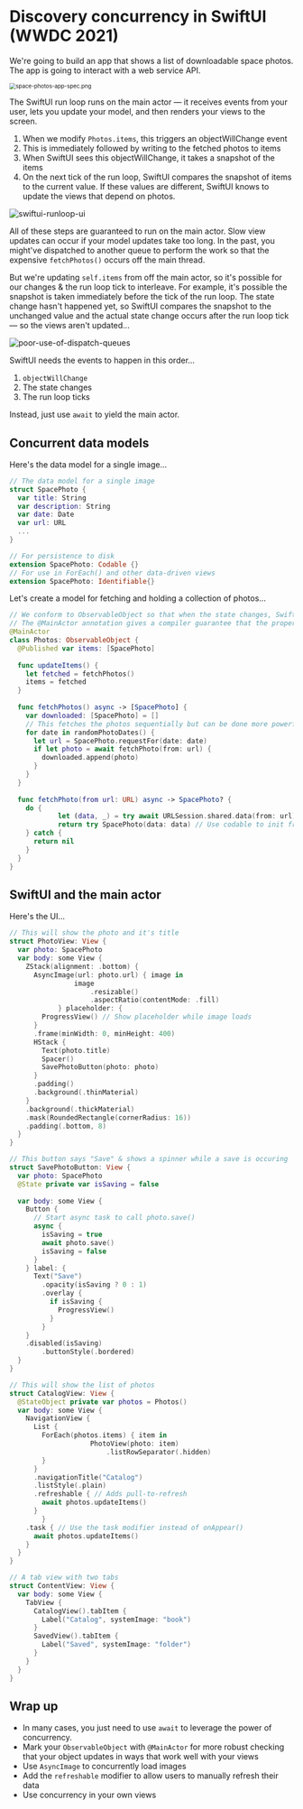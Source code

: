 # Discovery concurrency in SwiftUI (WWDC 2021)

We're going to build an app that shows a list of downloadable space photos. The app is going to interact with a web service API.

<img src="assets/space-photos-app-spec.png" alt="space-photos-app-spec.png" style="zoom:70%;" />

The SwiftUI run loop runs on the main actor — it receives events from your user, lets you update your model, and then renders your views to the screen.

1. When we modify `Photos.items`, this triggers an objectWillChange event
2. This is immediately followed by writing to the fetched photos to items
3. When SwiftUI sees this objectWillChange, it takes a snapshot of the items
4. On the next tick of the run loop, SwiftUI compares the snapshot of items to the current value. If these values are different, SwiftUI knows to update the views that depend on photos.

![swiftui-runloop-ui](assets/swiftui-runloop-ui.png)

All of these steps are guaranteed to run on the main actor. Slow view updates can occur if your model updates take too long. In the past, you might've dispatched to another queue to perform the work so that the expensive `fetchPhotos()` occurs off the main thread. 

But we're updating `self.items` from off the main actor, so it's possible for our changes & the run loop tick to interleave. For example, it's possible the snapshot is taken immediately before the tick of the run loop. The state change hasn't happened yet, so SwiftUI compares the snapshot to the unchanged value and the actual state change occurs after the run loop tick — so the views aren't updated...

![poor-use-of-dispatch-queues](assets/poor-use-of-dispatch-queues.png)

SwiftUI needs the events to happen in this order...

1. `objectWillChange`
2. The state changes
3. The run loop ticks

Instead, just use `await` to yield the main actor.

## Concurrent data models

Here's the data model for a single image...

```swift
// The data model for a single image
struct SpacePhoto {
  var title: String
  var description: String
  var date: Date
  var url: URL
  ...
}

// For persistence to disk
extension SpacePhoto: Codable {}
// For use in ForEach() and other data-driven views
extension SpacePhoto: Identifiable{}
```

Let's create a model for fetching and holding a collection of photos...

```swift
// We conform to ObservableObject so that when the state changes, SwiftUI views will auto-update
// The @MainActor annotation gives a compiler guarantee that the properties and methods are only ever accessed on the main actor
@MainActor
class Photos: ObservableObject {
  @Published var items: [SpacePhoto]
  
  func updateItems() {
    let fetched = fetchPhotos()
    items = fetched
  }
  
  func fetchPhotos() async -> [SpacePhoto] {
    var downloaded: [SpacePhoto] = []
    // This fetches the photos sequentially but can be done more powerfully using Swift's TaskGroup 
    for date in randomPhotoDates() {
      let url = SpacePhoto.requestFor(date: date)
      if let photo = await fetchPhoto(from: url) {
        downloaded.append(photo)
      }
    }
  }
  
  func fetchPhoto(from url: URL) async -> SpacePhoto? {
    do {
			let (data, _) = try await URLSession.shared.data(from: url)
			return try SpacePhoto(data: data) // Use codable to init from data
    } catch {
      return nil
    }
  }
}
```

## SwiftUI and the main actor

Here's the UI...

```swift
// This will show the photo and it's title
struct PhotoView: View {
  var photo: SpacePhoto
  var body: some View {
    ZStack(alignment: .bottom) {
      AsyncImage(url: photo.url) { image in 
				image
					.resizable()
					.aspectRatio(contentMode: .fill)
			} placeholder: {
        ProgressView() // Show placeholder while image loads
      }
      .frame(minWidth: 0, minHeight: 400)
      HStack {
        Text(photo.title)
        Spacer()
        SavePhotoButton(photo: photo)
      }
      .padding()
      .background(.thinMaterial)
    }
    .background(.thickMaterial)
    .mask(RoundedRectangle(cornerRadius: 16))
    .padding(.bottom, 8)
  }
}

// This button says "Save" & shows a spinner while a save is occuring
struct SavePhotoButton: View {
  var photo: SpacePhoto
  @State private var isSaving = false
  
  var body: some View {
    Button {
      // Start async task to call photo.save()
      async {
        isSaving = true
        await photo.save()
        isSaving = false
      }
    } label: {
      Text("Save")
        .opacity(isSaving ? 0 : 1)
        .overlay {
          if isSaving {
            ProgressView()
          }
        }
    }
    .disabled(isSaving)
		.buttonStyle(.bordered)
  }
}
```

```swift
// This will show the list of photos
struct CatalogView: View {
  @StateObject private var photos = Photos()
  var body: some View {
    NavigationView {
      List {
        ForEach(photos.items) { item in
					PhotoView(photo: item)
						.listRowSeparator(.hidden)
        }
      }
      .navigationTitle("Catalog")
      .listStyle(.plain)
      .refreshable { // Adds pull-to-refresh
        await photos.updateItems()
      }
		}
    .task { // Use the task modifier instead of onAppear()
      await photos.updateItems()
    }
  }
}
```

```swift
// A tab view with two tabs
struct ContentView: View {
  var body: some View {
    TabView {
      CatalogView().tabItem {
        Label("Catalog", systemImage: "book")
      }
      SavedView().tabItem {
        Label("Saved", systemImage: "folder")
      }
    }
  }
}
```



## Wrap up

- In many cases, you just need to use `await` to leverage the power of concurrency.
- Mark your `ObservableObject` with `@MainActor` for more robust checking that your object updates in ways that work well with your views
- Use `AsyncImage` to concurrently load images
- Add the `refreshable` modifier to allow users to manually refresh their data
- Use concurrency in your own views









